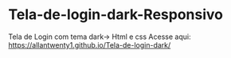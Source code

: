 # Tela-de-login-dark-Responsivo
Tela de Login com tema dark-> Html e css 
Acesse aqui: https://allantwenty1.github.io/Tela-de-login-dark/ 
